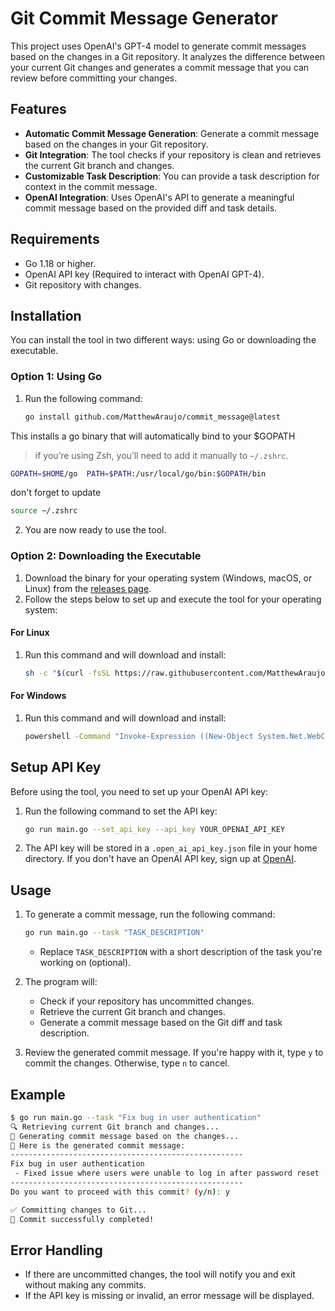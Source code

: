 # Git Commit Message Generator

This project uses OpenAI's GPT-4 model to generate commit messages based on the changes in a Git repository. It analyzes the difference between your current Git changes and generates a commit message that you can review before committing your changes.

## Features

- **Automatic Commit Message Generation**: Generate a commit message based on the changes in your Git repository.
- **Git Integration**: The tool checks if your repository is clean and retrieves the current Git branch and changes.
- **Customizable Task Description**: You can provide a task description for context in the commit message.
- **OpenAI Integration**: Uses OpenAI's API to generate a meaningful commit message based on the provided diff and task details.

## Requirements

- Go 1.18 or higher.
- OpenAI API key (Required to interact with OpenAI GPT-4).
- Git repository with changes.

## Installation

You can install the tool in two different ways: using Go or downloading the executable.

### Option 1: Using Go

1. Run the following command:
   ```bash
   go install github.com/MatthewAraujo/commit_message@latest
   ```
This installs a go binary that will automatically bind to your $GOPATH

> if you’re using Zsh, you’ll need to add it manually to `~/.zshrc`.
```bash
GOPATH=$HOME/go  PATH=$PATH:/usr/local/go/bin:$GOPATH/bin
```

don't forget to update

```bash
source ~/.zshrc
```

2. You are now ready to use the tool.

### Option 2: Downloading the Executable

1. Download the binary for your operating system (Windows, macOS, or Linux) from the [releases page](https://github.com/MatthewAraujo/commit_message/releases).
2. Follow the steps below to set up and execute the tool for your operating system:

#### For Linux

1. Run this command and will download and install:
   ```bash
   sh -c "$(curl -fsSL https://raw.githubusercontent.com/MatthewAraujo/commit_message/main/setup-linux.sh)"             
   ```

#### For Windows

1. Run this command and will download and install:
   ```bash
   powershell -Command "Invoke-Expression ((New-Object System.Net.WebClient).DownloadString('https://raw.githubusercontent.com/MatthewAraujo/commit_message/main/setup-windows.cmd'))"

   ```

## Setup API Key

Before using the tool, you need to set up your OpenAI API key:

1. Run the following command to set the API key:
   ```bash
   go run main.go --set_api_key --api_key YOUR_OPENAI_API_KEY
   ```
2. The API key will be stored in a `.open_ai_api_key.json` file in your home directory. If you don't have an OpenAI API key, sign up at [OpenAI](https://platform.openai.com/signup).

## Usage

1. To generate a commit message, run the following command:
   ```bash
   go run main.go --task "TASK_DESCRIPTION"
   ```
   - Replace `TASK_DESCRIPTION` with a short description of the task you're working on (optional).
2. The program will:

   - Check if your repository has uncommitted changes.
   - Retrieve the current Git branch and changes.
   - Generate a commit message based on the Git diff and task description.

3. Review the generated commit message. If you're happy with it, type `y` to commit the changes. Otherwise, type `n` to cancel.

## Example

```bash
$ go run main.go --task "Fix bug in user authentication"
🔍 Retrieving current Git branch and changes...
🧠 Generating commit message based on the changes...
💬 Here is the generated commit message:
----------------------------------------------------
Fix bug in user authentication
 - Fixed issue where users were unable to log in after password reset
----------------------------------------------------
Do you want to proceed with this commit? (y/n): y

✅ Committing changes to Git...
🎉 Commit successfully completed!
```

## Error Handling

- If there are uncommitted changes, the tool will notify you and exit without making any commits.
- If the API key is missing or invalid, an error message will be displayed.
